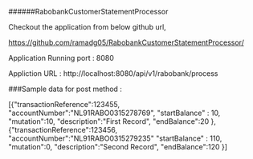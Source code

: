 ######RabobankCustomerStatementProcessor

Checkout the application from below github url,

  https://github.com/ramadg05/RabobankCustomerStatementProcessor/

Application Running port : 8080

Appliction URL : http://localhost:8080/api/v1/rabobank/process

###Sample data for post method :

[{"transactionReference":123455,
"accountNumber":"NL91RABO0315278769",
"startBalance" : 10,
"mutation":10,
"description":"First Record",
"endBalance":20
},
{"transactionReference":123456,
"accountNumber":"NL91RABO0315279235"
"startBalance" : 110,
"mutation":0,
"description":"Second Record",
"endBalance":120
}]



